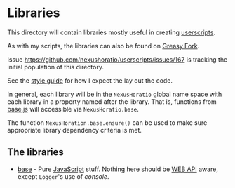 # Libraries

This directory will contain libraries mostly useful in creating [userscripts](../README.md).

As with my scripts, the libraries can also be found on [Greasy Fork](https://greasyfork.org/en/users/1139937-mike-castle-nexus).

Issue https://github.com/nexushoratio/userscripts/issues/167 is tracking the initial population of this directory.

See the [style guide](https://github.com/nexushoratio/userscripts/blob/main/STYLE-GUIDE.md) for how I expect the lay out the code.

In general, each library will be in the `NexusHoratio` global name space with each library in a property named after the library.  That is, functions from [base.js](base.js) will accessible via `NexusHoratio.base`.

The function `NexusHoration.base.ensure()` can be used to make sure appropriate library dependency criteria is met.

## The libraries
* [base](base.md) - Pure [JavaScript](https://developer.mozilla.org/en-US/docs/Web/JavaScript) stuff.  Nothing here should be [WEB API](https://developer.mozilla.org/en-US/docs/Web/API) aware, except `Logger`'s use of *console*.
